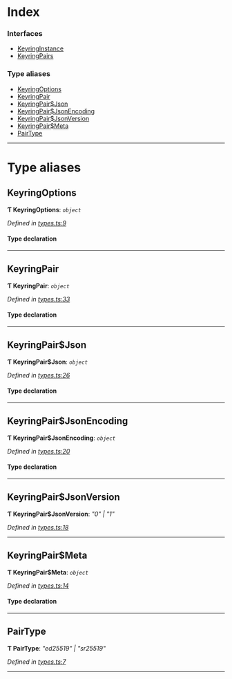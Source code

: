 

# Index

### Interfaces

* [KeyringInstance](../interfaces/_types_.keyringinstance.md)
* [KeyringPairs](../interfaces/_types_.keyringpairs.md)

### Type aliases

* [KeyringOptions](_types_.md#keyringoptions)
* [KeyringPair](_types_.md#keyringpair)
* [KeyringPair$Json](_types_.md#keyringpair_json)
* [KeyringPair$JsonEncoding](_types_.md#keyringpair_jsonencoding)
* [KeyringPair$JsonVersion](_types_.md#keyringpair_jsonversion)
* [KeyringPair$Meta](_types_.md#keyringpair_meta)
* [PairType](_types_.md#pairtype)

---

# Type aliases

<a id="keyringoptions"></a>

##  KeyringOptions

**Ƭ KeyringOptions**: *`object`*

*Defined in [types.ts:9](https://github.com/polkadot-js/common/blob/0710c73/packages/keyring/src/types.ts#L9)*

#### Type declaration

___
<a id="keyringpair"></a>

##  KeyringPair

**Ƭ KeyringPair**: *`object`*

*Defined in [types.ts:33](https://github.com/polkadot-js/common/blob/0710c73/packages/keyring/src/types.ts#L33)*

#### Type declaration

___
<a id="keyringpair_json"></a>

##  KeyringPair$Json

**Ƭ KeyringPair$Json**: *`object`*

*Defined in [types.ts:26](https://github.com/polkadot-js/common/blob/0710c73/packages/keyring/src/types.ts#L26)*

#### Type declaration

___
<a id="keyringpair_jsonencoding"></a>

##  KeyringPair$JsonEncoding

**Ƭ KeyringPair$JsonEncoding**: *`object`*

*Defined in [types.ts:20](https://github.com/polkadot-js/common/blob/0710c73/packages/keyring/src/types.ts#L20)*

#### Type declaration

___
<a id="keyringpair_jsonversion"></a>

##  KeyringPair$JsonVersion

**Ƭ KeyringPair$JsonVersion**: *"0" | "1"*

*Defined in [types.ts:18](https://github.com/polkadot-js/common/blob/0710c73/packages/keyring/src/types.ts#L18)*

___
<a id="keyringpair_meta"></a>

##  KeyringPair$Meta

**Ƭ KeyringPair$Meta**: *`object`*

*Defined in [types.ts:14](https://github.com/polkadot-js/common/blob/0710c73/packages/keyring/src/types.ts#L14)*

#### Type declaration

[index: `string`]: `any`

___
<a id="pairtype"></a>

##  PairType

**Ƭ PairType**: *"ed25519" | "sr25519"*

*Defined in [types.ts:7](https://github.com/polkadot-js/common/blob/0710c73/packages/keyring/src/types.ts#L7)*

___

